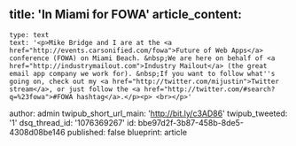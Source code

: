 title: 'In Miami for FOWA'
article_content:
  -
    type: text
    text: '<p>Mike Bridge and I are at the <a href="http://events.carsonified.com/fowa">Future of Web Apps</a> conference (FOWA) on Miami Beach. &nbsp;We are here on behalf of <a href="http://industrymailout.com">Industry Mailout</a> (the great email app company we work for). &nbsp;If you want to follow what''s going on, check out my <a href="http://twitter.com/mijustin">Twitter stream</a>, or just follow the <a href="http://twitter.com/#search?q=%23fowa">#FOWA hashtag</a>.</p><p> <br></p>'
author: admin
twipub_short_url_main: 'http://bit.ly/c3AD86'
twipub_tweeted: '1'
dsq_thread_id: '1076369267'
id: bbe97d2f-3b87-458b-8de5-4308d08be146
published: false
blueprint: article

